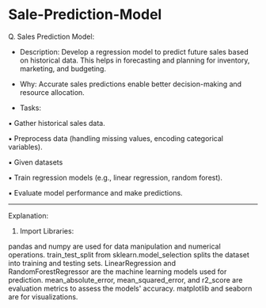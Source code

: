 # Sale-Prediction-Model
Q. Sales Prediction Model:
* Description: Develop a regression model to predict future sales based
on historical data. This helps in forecasting and planning for inventory,
marketing, and budgeting.
* Why: Accurate sales predictions enable better decision-making and
resource allocation.

* Tasks:
  
▪ Gather historical sales data.

▪ Preprocess data (handling missing values, encoding categorical
variables).

▪ Given datasets 

▪ Train regression models (e.g., linear regression, random forest).

▪ Evaluate model performance and make predictions.

--------------------------------------------------------------------------------------------

Explanation:
1. Import Libraries:

pandas and numpy are used for data manipulation and numerical operations.
train_test_split from sklearn.model_selection splits the dataset into training and testing sets.
LinearRegression and RandomForestRegressor are the machine learning models used for prediction.
mean_absolute_error, mean_squared_error, and r2_score are evaluation metrics to assess the models' accuracy.
matplotlib and seaborn are for visualizations.


